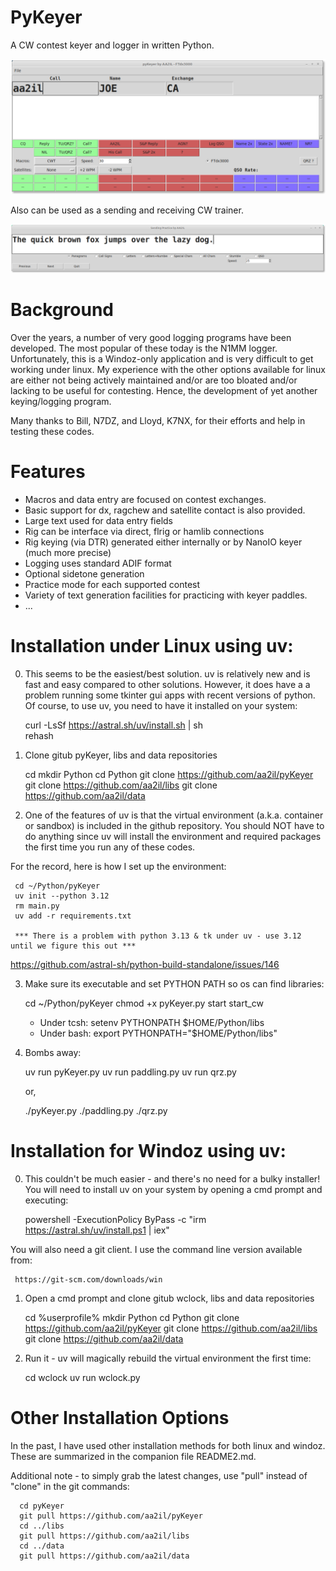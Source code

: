 # PyKeyer

A CW contest keyer and logger in written Python.

![Screen Shot]( Docs/pykeyer.png)

Also can be used as a sending and receiving CW trainer.

![Screen Shot]( Docs/paddling.png)

# Background

Over the years, a number of very good logging programs have been developed.  The most popular of these today is the N1MM logger.  Unfortunately, this is a Windoz-only application and is very difficult to get working under linux.  My experience with the other options available for linux are either not being actively maintained and/or are too bloated and/or lacking to be useful for contesting.  Hence, the development of yet another keying/logging program.

Many thanks to Bill, N7DZ, and Lloyd, K7NX, for their efforts and help in testing these codes.

# Features

- Macros and data entry are focused on contest exchanges.
- Basic support for dx, ragchew and satellite contact is also provided.
- Large text used for data entry fields
- Rig can be interface via direct, flrig or hamlib connections
- Rig keying (via DTR) generated either internally or by NanoIO keyer (much more precise)
- Logging uses standard ADIF format
- Optional sidetone generation
- Practice mode for each supported contest 
- Variety of text generation facilities for practicing with keyer paddles.
- ...

# Installation under Linux using uv:

0) This seems to be the easiest/best solution.  uv is relatively new and is fast and easy compared to other solutions.  However, it does have a a problem running some tkinter gui apps with recent versions of python.  Of course, to use uv, you need to have it installed on your system:

      curl -LsSf https://astral.sh/uv/install.sh | sh      
      rehash     

1) Clone gitub pyKeyer, libs and data repositories

      cd
      mkdir Python
      cd Python
      git clone https://github.com/aa2il/pyKeyer
      git clone https://github.com/aa2il/libs
      git clone https://github.com/aa2il/data
      
2) One of the features of uv is that the virtual environment (a.k.a. container or sandbox) is included in the github repository.  You should NOT have to do anything since uv will install the environment and required packages the first time you run any of these codes.

For the record, here is how I set up the environment:

     cd ~/Python/pyKeyer
     uv init --python 3.12
     rm main.py
     uv add -r requirements.txt
   
     *** There is a problem with python 3.13 & tk under uv - use 3.12 until we figure this out ***
   
   https://github.com/astral-sh/python-build-standalone/issues/146
   
3) Make sure its executable and set PYTHON PATH so os can find libraries:

     cd ~/Python/pyKeyer
     chmod +x pyKeyer.py start start_cw

   - Under tcsh:      setenv PYTHONPATH $HOME/Python/libs
   - Under bash:      export PYTHONPATH="$HOME/Python/libs"
   
4) Bombs away:

     uv run pyKeyer.py
     uv run paddling.py
     uv run qrz.py

   or, 

     ./pyKeyer.py
     ./paddling.py
     ./qrz.py

# Installation for Windoz using uv:

0) This couldn't be much easier - and there's no need for a bulky installer!  You will need to install uv on your system by opening a cmd prompt and executing:

     powershell -ExecutionPolicy ByPass -c "irm https://astral.sh/uv/install.ps1 | iex"

You will also need a git client.  I use the command line version available from:

     https://git-scm.com/downloads/win
       
1) Open a cmd prompt and clone gitub wclock, libs and data repositories

     cd %userprofile%
     mkdir Python
     cd Python
     git clone https://github.com/aa2il/pyKeyer
     git clone https://github.com/aa2il/libs
     git clone https://github.com/aa2il/data

2) Run it - uv will magically rebuild the virtual environment the first time:

     cd wclock
     uv run wclock.py

# Other Installation Options

In the past, I have used other installation methods for both linux and windoz.  These are summarized in the companion file README2.md.

Additional note - to simply grab the latest changes, use "pull" instead of "clone" in the git commands:

      cd pyKeyer
      git pull https://github.com/aa2il/pyKeyer
      cd ../libs
      git pull https://github.com/aa2il/libs
      cd ../data
      git pull https://github.com/aa2il/data
     
